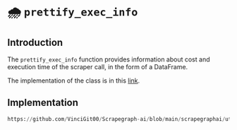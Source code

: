# 🌧️ `prettify_exec_info`

## Introduction
The `prettify_exec_info` function provides information about cost and execution time of the scraper call, in the form of a DataFrame.

The implementation of the class is in this [link](https://github.com/VinciGit00/Scrapegraph-ai/blob/main/scrapegraphai/utils/prettify_exec_info.py).

## Implementation
```python reference title="prettify_exec_info"
https://github.com/VinciGit00/Scrapegraph-ai/blob/main/scrapegraphai/utils/prettify_exec_info.py
```